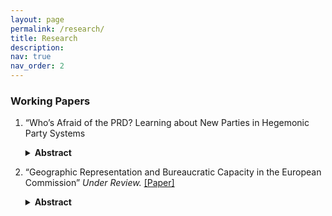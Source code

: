 ```yaml
---
layout: page
permalink: /research/
title: Research
description: 
nav: true
nav_order: 2
---
```


### Working Papers
1. “Who’s Afraid of the PRD? Learning about New Parties in Hegemonic Party Systems
   <details>
     <summary><strong>Abstract</strong></summary>
     <p>
       How do voters in single-party systems learn about opposition parties? Electing opposition parties is risky when governance quality is uncertain, but voters can decrease this uncertainty by observing and learning from neighboring sub-national governments' experience with opposition leadership. I examine the effect of exposure to opposition governance in nearby municipalities on support for opposition candidates in municipal elections in 1990s Mexico. Using a close elections regression discontinuity design, I find that municipalities with exogenous exposure to PRD-governed neighbors supported the PRD by 16 percentage points more than those without. This effect is specific to the PRD and does not extend to the PAN, an older opposition party with established presence in state and large city governments. These findings provide important insight into electoral behavior and information transmission under single-party systems by demonstrating how voters acquire political information through geographic proximity.
     </p>
   </details>
   



2. “Geographic Representation and Bureaucratic Capacity in the European Commission” *Under Review.* <a href="https://adamdnroberts.github.io/assets/pdf/EU_Capacity.pdf" target="_blank" rel="noopener noreferrer">[Paper]</a>
   <details>
     <summary><strong>Abstract</strong></summary>
     <p>
       International organizations (IOs) must decide between prioritizing qualifications or geographic representation of member states when recruiting staff. Many IOs assume a trade-off between expertise and representation, where the former increases capacity and the latter increases legitimacy. However, this paper provides evidence that geographic representation can enhance bureaucratic information capacity. Using the European Commission's Directorate-General for Economic and Financial Affairs as a case study, I provide evidence that increasing representation of bureaucrats from a member state increases the accuracy of that state's economic forecasts. This effect, which I call "national expertise," decreases as member state representation within the Commission increases and is most pronounced for large economies. These findings highlight that prioritizing geographic balance in IOs may positively impact both legitimacy and capacity.
     </p>
   </details>
   
   
<!--
### Works in Progress

1. “Electoral Losses and Candidate Electability in Local Elections” with Dot Sawler

2. “Transparency or Political Theater? An Analysis of AMLO's Interactions with Journalists” with Kirill Kazantcez
-->
